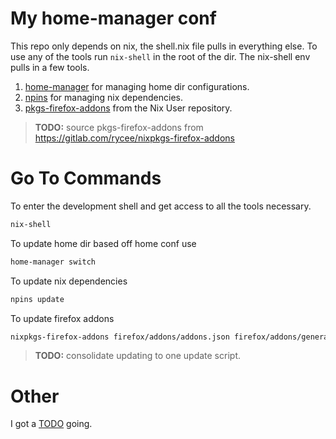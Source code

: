 # My home-manager conf
This repo only depends on nix, the shell.nix file pulls in everything else.
To use any of the tools run `nix-shell` in the root of the dir. The nix-shell env pulls in a few tools.

1. [home-manager](https://nix-community.github.io/home-manager/) for managing home dir configurations.
2. [npins](https://github.com/andir/npins) for managing nix dependencies.
3. [pkgs-firefox-addons](https://github.com/nix-community/nur-combined/blob/a6b479f122696aee99dadfe060745efa717259a9/repos/rycee/pkgs/firefox-addons-generator/default.nix) from the Nix User repository.

> **TODO:** source pkgs-firefox-addons from https://gitlab.com/rycee/nixpkgs-firefox-addons

# Go To Commands

To enter the development shell and get access to all the tools necessary.
```sh
nix-shell
```

To update home dir based off home conf use
```sh
home-manager switch
```

To update nix dependencies
```sh
npins update
```

To update firefox addons
```sh
nixpkgs-firefox-addons firefox/addons/addons.json firefox/addons/generated-firefox-addons.nix
```

> **TODO:** consolidate updating to one update script.

# Other
I got a [TODO](TODO.md) going.
